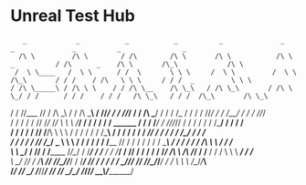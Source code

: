 # Unreal Test Hub
       _            _           _           _          _              _                   _              _          _               _      
      /\ \         /\ \        / /\        /\ \       /\ \           /\ \     _          / /\      _    /\ \       /\_\            /\ \    
     /  \ \____   /  \ \      / /  \       \ \ \     /  \ \         /  \ \   /\_\       / / /    / /\   \ \ \     / / /  _         \ \ \   
    / /\ \_____\ / /\ \ \    / / /\ \__    /\ \_\   / /\ \_\       / /\ \ \_/ / /      / / /    / / /   /\ \_\   / / /  /\_\       /\ \_\  
   / / /\/___  // / /\ \_\  / / /\ \___\  / /\/_/  / / /\/_/      / / /\ \___/ /      / / /_   / / /   / /\/_/  / / /__/ / /      / /\/_/  
  / / /   / / // /_/_ \/_/  \ \ \ \/___/ / / /    / / / ______   / / /  \/____/      / /_//_/\/ / /   / / /    / /\_____/ /      / / /     
 / / /   / / // /____/\      \ \ \      / / /    / / / /\_____\ / / /    / / /      / _______/\/ /   / / /    / /\_______/      / / /      
/ / /   / / // /\____\/  _    \ \ \    / / /    / / /  \/____ // / /    / / /      / /  \____\  /   / / /    / / /\ \ \        / / /       
\ \ \__/ / // / /______ /_/\__/ / /___/ / /__  / / /_____/ / // / /    / / /      /_/ /\ \ /\ \/___/ / /__  / / /  \ \ \   ___/ / /__      
 \ \___\/ // / /_______\\ \/___/ //\__\/_/___\/ / /______\/ // / /    / / /       \_\//_/ /_/ //\__\/_/___\/ / /    \ \ \ /\__\/_/___\     
  \/_____/ \/__________/ \_____\/ \/_________/\/___________/ \/_/     \/_/            \_\/\_\/ \/_________/\/_/      \_\_\\/_________/     
                                                                                                                                        

